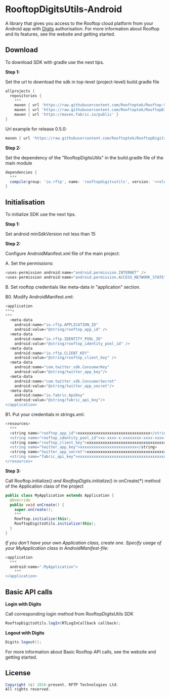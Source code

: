 # RooftopDigitsUtils-Android

A library that gives you access to the Rooftop cloud platform from your Android app with [Digits](https://fabric.io/kits/android/digits) authorisation. For more information about Rooftop and its features, see the website and getting started.

## Download

To download SDK with gradle use the next tips.

<b> Step 1: </b>

Set the url to download the sdk in top-level (project-level) build.gradle file

```groovy
allprojects {
  repositories {
    ***
    maven { url 'https://raw.githubusercontent.com/Rooftoptek/Rooftop-SDK-Android/<release name>/releases/' }
    maven { url 'https://raw.githubusercontent.com/Rooftoptek/RooftopDigitsUtils-Android/<release name>/releases/' }
    maven { url 'https://maven.fabric.io/public' }
}
```

Url example for release 0.5.0:

```groovy
maven { url 'https://raw.githubusercontent.com/Rooftoptek/RooftopDigitsUtils-Android/0.5.0/releases/' }
```

<b> Step 2: </b>

Set the dependency of the "RooftopDigitsUtils" in the build.gradle file of the main module

```groovy
dependencies {
  ***
  compile(group: 'io.rftp', name: 'rooftopdigitsutils', version: '<release name>')
}
```

## Initialisation

To initialize SDK use the next tips.

<b> Step 1: </b>

Set android minSdkVersion not less than 15

<b> Step 2: </b>

Configure AndroidManifest.xml file of the main project:

  A. Set the permissions:
  
```groovy
<uses-permission android:name="android.permission.INTERNET" />
<uses-permission android:name="android.permission.ACCESS_NETWORK_STATE" />
```

  B. Set rooftop credentials like meta-data in "application" section.

  B0. Modify AndroidManifest.xml:
  
```groovy
<application
***>
***
  <meta-data
    android:name="io.rftp.APPLICATION_ID"
    android:value="@string/rooftop_app_id" />
  <meta-data
    android:name="io.rftp.IDENTITY_POOL_ID"
    android:value="@string/rooftop_identity_pool_id" />
  <meta-data
    android:name="io.rftp.CLIENT_KEY"
    android:value="@string/rooftop_client_key" />
  <meta-data
    android:name="com.twitter.sdk.ConsumerKey"
    android:value="@string/twitter_app_key"/>
  <meta-data
    android:name="com.twitter.sdk.ConsumerSecret"
    android:value="@string/twitter_app_secret"/>
  <meta-data
    android:name="io.fabric.ApiKey"
    android:value="@string/fabric_api_key"/>
</application>
```

  B1. Put your credentials in strings.xml:

```groovy
<resources>
  ***
  <string name="rooftop_app_id">xxxxxxxxxxxxxxxxxxxxxxxxxxxxxxxx</string>
  <string name="rooftop_identity_pool_id">xx-xxxx-x:xxxxxxxx-xxxx-xxxx-xxxx-xxxxxxxxxxxx</string>
  <string name="rooftop_client_key">xxxxxxxxxxxxxxxxxxxxxxxxxxxxxxxxxxxxxxxx</string>
  <string name="twitter_app_key">xxxxxxxxxxxxxxxxxxxxxxxxx</string>
  <string name="twitter_app_secret">xxxxxxxxxxxxxxxxxxxxxxxxxxxxxxxxxxxxxxxxxxxxxxxxxx</string>
  <string name="fabric_api_key">xxxxxxxxxxxxxxxxxxxxxxxxxxxxxxxxxxxxxxxx</string>
</resources>
```

<b> Step 3: </b>

Call Rooftop.initialize(*) and RooftopDigits.initialize(*) in onCreate(*) method of the Application class of the project

```java
public class MyApplication extends Application {
  @Override
  public void onCreate() {
    super.onCreate();
    ***
    Rooftop.initialize(this);
    RooftopDigitsUtils.initialize(this);
  }
}
```

<i> If you don't have your own Application class, create one. Specify usage of your MyApplication class in AndroidManifest-file:</i>

```groovy
<application
  ***
  android:name=".MyApplication">
    ***
</application>
```


## Basic API calls

<b> Login with Digits </b>

Call corresponding login method from RooftopDigitsUtils SDK

```java
RooftopDigitsUtils.logIn(RTLogInCallback callback);
```

<b> Logout with Digits </b>

```java
Digits.logout();
```

For more information about Basic Rooftop API calls, see the website and getting started.

## License

```groovy
Copyright (c) 2016-present, RFTP Technologies Ltd.
All rights reserved.

```

